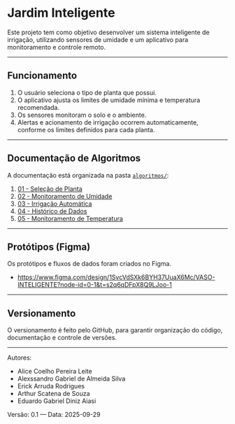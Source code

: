 # Jardim Inteligente

Este projeto tem como objetivo desenvolver um sistema inteligente de irrigação, utilizando sensores de umidade e um aplicativo para monitoramento e controle remoto.

---

## Funcionamento

1. O usuário seleciona o tipo de planta que possui.  
2. O aplicativo ajusta os limites de umidade mínima e temperatura recomendada.  
3. Os sensores monitoram o solo e o ambiente.  
4. Alertas e acionamento de irrigação ocorrem automaticamente, conforme os limites definidos para cada planta.

---

## Documentação de Algoritmos
A documentação está organizada na pasta [`algoritmos/`](./algoritmos):

1. [01 - Seleção de Planta](./algoritmos/01-selecao-planta.md)  
2. [02 - Monitoramento de Umidade](./algoritmos/02-monitoramento-umidade.md)  
3. [03 - Irrigação Automática](./algoritmos/03-irrigacao-automatica.md)  
4. [04 - Histórico de Dados](./algoritmos/04-historico-dados.md)  
5. [05 - Monitoramento de Temperatura](./algoritmos/05-monitoramento-temperatura.md)  

---

## Protótipos (Figma)
Os protótipos e fluxos de dados foram criados no Figma.  
- https://www.figma.com/design/1SvcVdSXk6BYH37UuaX6Mc/VASO-INTELIGENTE?node-id=0-1&t=s2q6qDFpX8Q9LJoo-1

---

## Versionamento
O versionamento é feito pelo GitHub, para garantir organização do código, documentação e controle de versões.

---

Autores:  
- Alice Coelho Pereira Leite  
- Alexssandro Gabriel de Almeida Silva  
- Erick Arruda Rodrigues  
- Arthur Scatena de Souza  
- Eduardo Gabriel Diniz Aiasi  

Versão: 0.1 — Data: 2025-09-29
